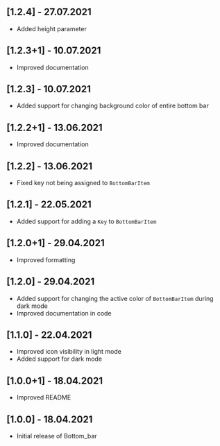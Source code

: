 ## [1.2.4] - 27.07.2021
* Added height parameter

## [1.2.3+1] - 10.07.2021
* Improved documentation

## [1.2.3] - 10.07.2021
* Added support for changing background color of entire bottom bar

## [1.2.2+1] - 13.06.2021

* Improved documentation

## [1.2.2] - 13.06.2021

* Fixed key not being assigned to `BottomBarItem`

## [1.2.1] - 22.05.2021

* Added support for adding a `Key` to `BottomBarItem`

## [1.2.0+1] - 29.04.2021

* Improved formatting

## [1.2.0] - 29.04.2021

* Added support for changing the active color of `BottomBarItem` during dark mode
* Improved documentation in code

## [1.1.0] - 22.04.2021

* Improved icon visibility in light mode
* Added support for dark mode

## [1.0.0+1] - 18.04.2021

* Improved README

## [1.0.0] - 18.04.2021

* Initial release of Bottom_bar
